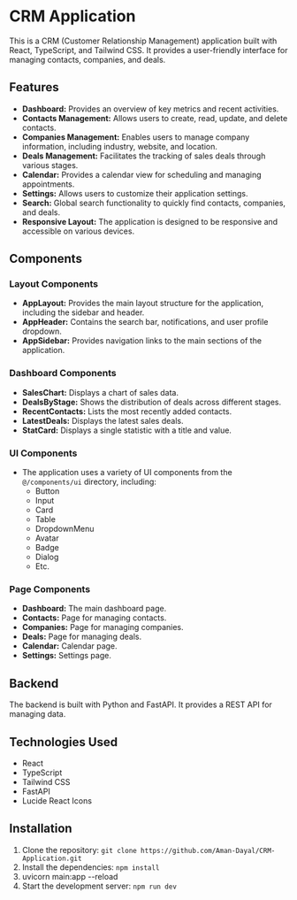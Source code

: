 # CRM Application

This is a CRM (Customer Relationship Management) application built with React, TypeScript, and Tailwind CSS. It provides a user-friendly interface for managing contacts, companies, and deals.

## Features

*   **Dashboard:** Provides an overview of key metrics and recent activities.
*   **Contacts Management:** Allows users to create, read, update, and delete contacts.
*   **Companies Management:** Enables users to manage company information, including industry, website, and location.
*   **Deals Management:** Facilitates the tracking of sales deals through various stages.
*   **Calendar:** Provides a calendar view for scheduling and managing appointments.
*   **Settings:** Allows users to customize their application settings.
*   **Search:** Global search functionality to quickly find contacts, companies, and deals.
*   **Responsive Layout:** The application is designed to be responsive and accessible on various devices.

## Components

### Layout Components

*   **AppLayout:** Provides the main layout structure for the application, including the sidebar and header.
*   **AppHeader:** Contains the search bar, notifications, and user profile dropdown.
*   **AppSidebar:** Provides navigation links to the main sections of the application.

### Dashboard Components

*   **SalesChart:** Displays a chart of sales data.
*   **DealsByStage:** Shows the distribution of deals across different stages.
*   **RecentContacts:** Lists the most recently added contacts.
*   **LatestDeals:** Displays the latest sales deals.
*   **StatCard:** Displays a single statistic with a title and value.

### UI Components

*   The application uses a variety of UI components from the `@/components/ui` directory, including:
    *   Button
    *   Input
    *   Card
    *   Table
    *   DropdownMenu
    *   Avatar
    *   Badge
    *   Dialog
    *   Etc.

### Page Components

*   **Dashboard:** The main dashboard page.
*   **Contacts:** Page for managing contacts.
*   **Companies:** Page for managing companies.
*   **Deals:** Page for managing deals.
*   **Calendar:** Calendar page.
*   **Settings:** Settings page.

## Backend

The backend is built with Python and FastAPI. It provides a REST API for managing data.

## Technologies Used

*   React
*   TypeScript
*   Tailwind CSS
*   FastAPI
*   Lucide React Icons

## Installation

1.  Clone the repository: `git clone https://github.com/Aman-Dayal/CRM-Application.git`
2.  Install the dependencies: `npm install`
3.  uvicorn main:app --reload
4.  Start the development server: `npm run dev`

